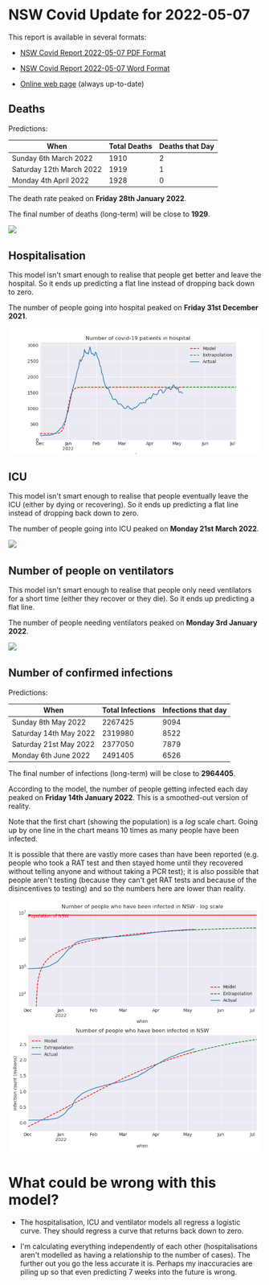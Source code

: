 # NSW Covid Update for 2022-05-07

This report is available in several formats:

- [NSW Covid Report 2022-05-07 PDF Format](https://github.com/solresol/yet-another-pandemic-prediction/raw/main/output/2022-05-07/nsw-covid-report-2022-05-07.pdf)

- [NSW Covid Report 2022-05-07 Word Format](https://github.com/solresol/yet-another-pandemic-prediction/raw/main/output/2022-05-07/nsw-covid-report-2022-05-07.docx)

- [Online web page](https://github.com/solresol/yet-another-pandemic-prediction/tree/main/output/README.md) (always up-to-date)

## Deaths

Predictions:

| When | Total Deaths | Deaths that Day |
| ---- | ------------ | --------------- |
| Sunday 6th March 2022 | 1910 | 2 |
| Saturday 12th March 2022 | 1919 | 1 |
| Monday 4th April 2022 | 1928 | 0 |

The death rate peaked on **Friday 28th January 2022**.

The final number of deaths (long-term) will
be close to **1929**.

![](2022-05-07/deaths.png)



## Hospitalisation

This model isn't smart enough to realise that people get better and leave the hospital.
So it ends up predicting a flat line instead of dropping back down to zero.

The number of people going into hospital peaked on **Friday 31st December 2021**.

![](2022-05-07/hospitalisation.png)

## ICU

This model isn't smart enough to realise that people eventually leave the ICU
(either by dying or recovering).
So it ends up predicting a flat line instead of dropping back down to zero.

The number of people going into ICU peaked on **Monday 21st March 2022**.

![](2022-05-07/icu.png)

## Number of people on ventilators

This model isn't smart enough to realise that people only need ventilators for
a short time (either they recover or they die). So it ends up predicting a flat line.

The number of people needing ventilators peaked on **Monday 3rd January 2022**.

![](2022-05-07/ventilators.png)

## Number of confirmed infections

Predictions:

| When | Total Infections | Infections that day |
| ---- | ------------ | --------------- |
| Sunday 8th May 2022 | 2267425 | 9094 |
| Saturday 14th May 2022 | 2319980 | 8522 |
| Saturday 21st May 2022 | 2377050 | 7879 |
| Monday 6th June 2022 | 2491405 | 6526 |

The final number of infections (long-term) will
be close to **2964405**.


According to the model, the number of people getting infected each day peaked on **Friday 14th January 2022**. This is a smoothed-out version of reality.

Note that the first chart (showing the population) is a *log* scale chart. Going up by one line in the chart means 10 times as many people have been infected. 

It is possible that there are vastly more cases than have been
reported (e.g. people who took a RAT test and then stayed home until
they recovered without telling anyone and without taking a PCR test);
it is also possible that people aren't testing (because they can't get
RAT tests and because of the disincentives to testing) and so the
numbers here are lower than reality.


![](2022-05-07/infection.png)



# What could be wrong with this model?

- The hospitalisation, ICU and ventilator models all regress a logistic curve. They
should regress a curve that returns back down to zero.

- I'm calculating everything independently of each other (hospitalisations aren't modelled as having a relationship to the number of cases). The further out you go the less accurate it is. Perhaps my inaccuracies are piling up so that even predicting 7 weeks into the future is wrong.

